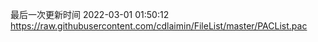 最后一次更新时间 2022-03-01 01:50:12
https://raw.githubusercontent.com/cdlaimin/FileList/master/PACList.pac

